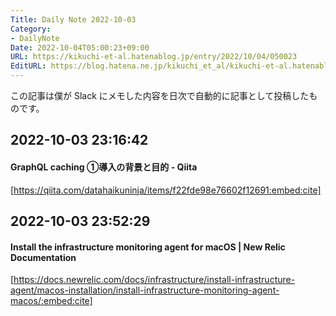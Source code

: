 ```yaml
---
Title: Daily Note 2022-10-03
Category:
- DailyNote
Date: 2022-10-04T05:00:23+09:00
URL: https://kikuchi-et-al.hatenablog.jp/entry/2022/10/04/050023
EditURL: https://blog.hatena.ne.jp/kikuchi_et_al/kikuchi-et-al.hatenablog.jp/atom/entry/4207112889924336012
---
```


この記事は僕が Slack にメモした内容を日次で自動的に記事として投稿したものです。

## 2022-10-03 23:16:42


#### GraphQL caching ①導入の背景と目的 - Qiita


[https://qiita.com/datahaikuninja/items/f22fde98e76602f12691:embed:cite]



## 2022-10-03 23:52:29


#### Install the infrastructure monitoring agent for macOS | New Relic Documentation


[https://docs.newrelic.com/docs/infrastructure/install-infrastructure-agent/macos-installation/install-infrastructure-monitoring-agent-macos/:embed:cite]



